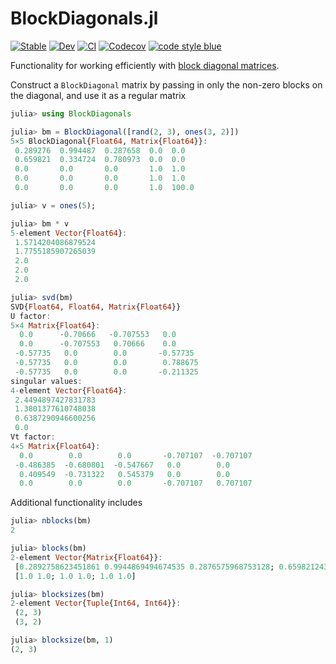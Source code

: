 # BlockDiagonals.jl

[![Stable](https://img.shields.io/badge/docs-stable-blue.svg)](https://invenia.github.io/BlockDiagonals.jl/stable)
[![Dev](https://img.shields.io/badge/docs-dev-blue.svg)](https://invenia.github.io/BlockDiagonals.jl/dev)
[![CI](https://github.com/invenia/BlockDiagonals.jl/workflows/CI/badge.svg)](https://github.com/Invenia/BlockDiagonals.jl/actions?query=workflow%3ACI)
[![Codecov](https://codecov.io/gh/invenia/BlockDiagonals.jl/branch/master/graph/badge.svg)](https://codecov.io/gh/invenia/BlockDiagonals.jl)
[![code style blue](https://img.shields.io/badge/code%20style-blue-4495d1.svg)](https://github.com/invenia/BlueStyle)

Functionality for working efficiently with [block diagonal matrices](https://en.wikipedia.org/wiki/Block_matrix#Block_diagonal_matrices).

Construct a `BlockDiagonal` matrix by passing in only the non-zero blocks on the diagonal, and use it as a regular matrix
```julia
julia> using BlockDiagonals

julia> bm = BlockDiagonal([rand(2, 3), ones(3, 2)])
5×5 BlockDiagonal{Float64, Matrix{Float64}}:
 0.289276  0.994487  0.287658  0.0  0.0
 0.659821  0.334724  0.780973  0.0  0.0
 0.0       0.0       0.0       1.0  1.0
 0.0       0.0       0.0       1.0  1.0
 0.0       0.0       0.0       1.0  100.0

julia> v = ones(5);

julia> bm * v
5-element Vector{Float64}:
 1.5714204086879524
 1.7755185907265039
 2.0
 2.0
 2.0

julia> svd(bm)
SVD{Float64, Float64, Matrix{Float64}}
U factor:
5×4 Matrix{Float64}:
  0.0      -0.70666   -0.707553   0.0
  0.0      -0.707553   0.70666    0.0
 -0.57735   0.0        0.0       -0.57735
 -0.57735   0.0        0.0        0.788675
 -0.57735   0.0        0.0       -0.211325
singular values:
4-element Vector{Float64}:
 2.4494897427831783
 1.3801377610748038
 0.6387290946600256
 0.0
Vt factor:
4×5 Matrix{Float64}:
  0.0        0.0        0.0       -0.707107  -0.707107
 -0.486385  -0.680801  -0.547667   0.0        0.0
  0.409549  -0.731322   0.545379   0.0        0.0
  0.0        0.0        0.0       -0.707107   0.707107
```

Additional functionality includes
```julia
julia> nblocks(bm)
2

julia> blocks(bm)
2-element Vector{Matrix{Float64}}:
 [0.2892758623451861 0.9944869494674535 0.2876575968753128; 0.6598212430288488 0.33472423873340906 0.780973108964246]
 [1.0 1.0; 1.0 1.0; 1.0 1.0]

julia> blocksizes(bm)
2-element Vector{Tuple{Int64, Int64}}:
 (2, 3)
 (3, 2)

julia> blocksize(bm, 1)
(2, 3)
```
